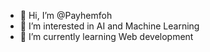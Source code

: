 - 👋 Hi, I’m @Payhemfoh
- 👀 I’m interested in AI and Machine Learning
- 🌱 I’m currently learning Web development
<!--- 💞️ I’m looking to collaborate on ...
- 📫 How to reach me ...
-->
<!---
Payhemfoh/Payhemfoh is a ✨ special ✨ repository because its `README.md` (this file) appears on your GitHub profile.
You can click the Preview link to take a look at your changes.
--->

